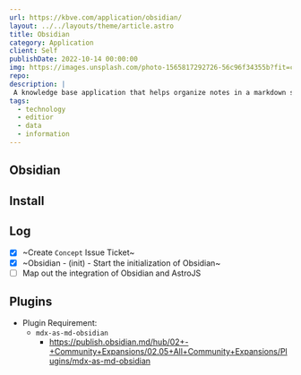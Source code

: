```yaml
---
url: https://kbve.com/application/obsidian/
layout: ../../layouts/theme/article.astro
title: Obsidian
category: Application
client: Self
publishDate: 2022-10-14 00:00:00
img: https://images.unsplash.com/photo-1565817292726-56c96f34355b?fit=crop&w=1400&h=700&q=75
repo:
description: |
 A knowledge base application that helps organize notes in a markdown style format.
tags:
  - technology
  - editior
  - data
  - information
---
```


## Obsidian

## Install

## Log

- [x] ~Create `Concept` Issue Ticket~
- [x] ~Obsidian - (init) - Start the initialization of Obsidian~
- [ ] Map out the integration of Obsidian and AstroJS

## Plugins

- Plugin Requirement:
  - `mdx-as-md-obsidian`
    - <https://publish.obsidian.md/hub/02+-+Community+Expansions/02.05+All+Community+Expansions/Plugins/mdx-as-md-obsidian>
